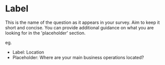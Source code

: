 # Label 
This is the name of the question as it appears in your survey.  Aim to keep it short and concise.  You can provide additional guidance on what you are looking for in the 'placeholder' section.

eg.
- Label:  Location
- Placeholder:  Where are your main business operations located?